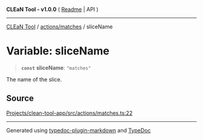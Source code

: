 **CLEaN Tool - v1.0.0** ( [Readme](../../../README.md) \| API )

***

[CLEaN Tool](../../../modules.md) / [actions/matches](../README.md) / sliceName

# Variable: sliceName

> **`const`** **sliceName**: `"matches"`

The name of the slice.

## Source

[Projects/clean-tool-app/src/actions/matches.ts:22](https://github.com/yuckyh/clean-tool-app/)

***

Generated using [typedoc-plugin-markdown](https://www.npmjs.com/package/typedoc-plugin-markdown) and [TypeDoc](https://typedoc.org/)
